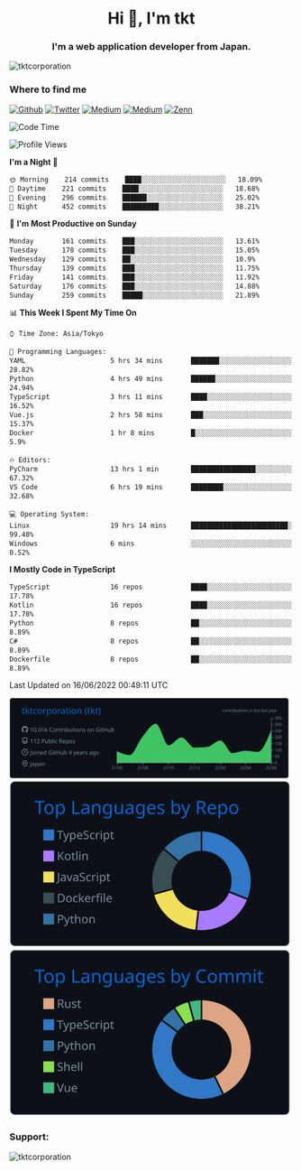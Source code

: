 <h1 align="center">Hi 👋, I'm tkt</h1>
<h3 align="center">I'm a web application developer from Japan.</h3>

<p align="left"> <img src="https://komarev.com/ghpvc/?username=tktcorporation&label=Profile%20views&color=0e75b6&style=flat" alt="tktcorporation" /> </p>

<h3>Where to find me</h3>
<p>
<a href="https://github.com/tktcorporation" target="_blank"><img alt="Github" src="https://img.shields.io/badge/GitHub-%2312100E.svg?&style=for-the-badge&logo=Github&logoColor=white" /></a>
<a href="https://twitter.com/tktcorporation" target="_blank"><img alt="Twitter" src="https://img.shields.io/badge/twitter-%231DA1F2.svg?&style=for-the-badge&logo=twitter&logoColor=white" /></a>
<a href="https://www.linkedin.com/in/tktcorporation" target="_blank"><img alt="Medium" src="https://img.shields.io/badge/linkdin-0a66c2.svg?&style=for-the-badge&logo=linkedin&logoColor=white" /></a>
<a href="https://qiita.com/tktcorporation" target="_blank"><img alt="Medium" src="https://img.shields.io/badge/qiita-55C500.svg?&style=for-the-badge&logo=qiita&logoColor=white" /></a>
<a href="https://zenn.dev/tktcorporation" target="_blank"><img alt="Zenn" src="https://img.shields.io/badge/Zenn-3EA8FF.svg?&style=for-the-badge&logo=Zenn&logoColor=white" /></a>
</p>
  
<!--START_SECTION:waka-->
![Code Time](http://img.shields.io/badge/Code%20Time-317%20hrs%2029%20mins-blue)

![Profile Views](http://img.shields.io/badge/Profile%20Views-3-blue)

**I'm a Night 🦉** 

```text
🌞 Morning    214 commits    ████░░░░░░░░░░░░░░░░░░░░░   18.09% 
🌆 Daytime    221 commits    ████░░░░░░░░░░░░░░░░░░░░░   18.68% 
🌃 Evening    296 commits    ██████░░░░░░░░░░░░░░░░░░░   25.02% 
🌙 Night      452 commits    █████████░░░░░░░░░░░░░░░░   38.21%

```
📅 **I'm Most Productive on Sunday** 

```text
Monday       161 commits    ███░░░░░░░░░░░░░░░░░░░░░░   13.61% 
Tuesday      178 commits    ███░░░░░░░░░░░░░░░░░░░░░░   15.05% 
Wednesday    129 commits    ██░░░░░░░░░░░░░░░░░░░░░░░   10.9% 
Thursday     139 commits    ███░░░░░░░░░░░░░░░░░░░░░░   11.75% 
Friday       141 commits    ███░░░░░░░░░░░░░░░░░░░░░░   11.92% 
Saturday     176 commits    ███░░░░░░░░░░░░░░░░░░░░░░   14.88% 
Sunday       259 commits    █████░░░░░░░░░░░░░░░░░░░░   21.89%

```


📊 **This Week I Spent My Time On** 

```text
⌚︎ Time Zone: Asia/Tokyo

💬 Programming Languages: 
YAML                     5 hrs 34 mins       ███████░░░░░░░░░░░░░░░░░░   28.82% 
Python                   4 hrs 49 mins       ██████░░░░░░░░░░░░░░░░░░░   24.94% 
TypeScript               3 hrs 11 mins       ████░░░░░░░░░░░░░░░░░░░░░   16.52% 
Vue.js                   2 hrs 58 mins       ███░░░░░░░░░░░░░░░░░░░░░░   15.37% 
Docker                   1 hr 8 mins         █░░░░░░░░░░░░░░░░░░░░░░░░   5.9%

🔥 Editors: 
PyCharm                  13 hrs 1 min        ████████████████░░░░░░░░░   67.32% 
VS Code                  6 hrs 19 mins       ████████░░░░░░░░░░░░░░░░░   32.68%

💻 Operating System: 
Linux                    19 hrs 14 mins      ████████████████████████░   99.48% 
Windows                  6 mins              ░░░░░░░░░░░░░░░░░░░░░░░░░   0.52%

```

**I Mostly Code in TypeScript** 

```text
TypeScript               16 repos            ████░░░░░░░░░░░░░░░░░░░░░   17.78% 
Kotlin                   16 repos            ████░░░░░░░░░░░░░░░░░░░░░   17.78% 
Python                   8 repos             ██░░░░░░░░░░░░░░░░░░░░░░░   8.89% 
C#                       8 repos             ██░░░░░░░░░░░░░░░░░░░░░░░   8.89% 
Dockerfile               8 repos             ██░░░░░░░░░░░░░░░░░░░░░░░   8.89%

```



 Last Updated on 16/06/2022 00:49:11 UTC
<!--END_SECTION:waka-->

[![](https://raw.githubusercontent.com/tktcorporation/tktcorporation/master/profile-summary-card-output/github_dark/0-profile-details.svg)](https://github.com/vn7n24fzkq/github-profile-summary-cards)
[![](https://raw.githubusercontent.com/tktcorporation/tktcorporation/master/profile-summary-card-output/github_dark/1-repos-per-language.svg)](https://github.com/vn7n24fzkq/github-profile-summary-cards) [![](https://raw.githubusercontent.com/tktcorporation/tktcorporation/master/profile-summary-card-output/github_dark/2-most-commit-language.svg)](https://github.com/vn7n24fzkq/github-profile-summary-cards)

<h3 align="left">Support:</h3>
<p><a href="https://www.buymeacoffee.com/tktcorporation"> <img align="left" src="https://cdn.buymeacoffee.com/buttons/v2/default-yellow.png" height="50" width="210" alt="tktcorporation" /></a></p><br><br>
